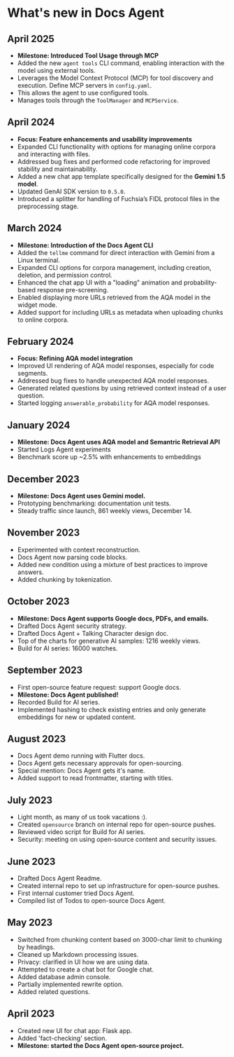 <!-- SPDX-License-Identifier: MPL-2.0 -->
# What's new in Docs Agent


## April 2025

* **Milestone: Introduced Tool Usage through MCP**
* Added the new `agent tools` CLI command, enabling interaction with the model
  using external tools.
* Leverages the Model Context Protocol (MCP) for tool discovery and execution.
  Define MCP servers in `config.yaml`.
* This allows the agent to use configured tools.
* Manages tools through the `ToolManager` and `MCPService`.

## April 2024

* **Focus: Feature enhancements and usability improvements**
* Expanded CLI functionality with options for managing online corpora and interacting with files.
* Addressed bug fixes and performed code refactoring for improved stability and maintainability.
* Added a new chat app template specifically designed for the **Gemini 1.5 model**.
* Updated GenAI SDK version to `0.5.0`.
* Introduced a splitter for handling of Fuchsia’s FIDL protocol files in the preprocessing stage.

## March 2024

* **Milestone: Introduction of the Docs Agent CLI**
* Added the `tellme` command for direct interaction with Gemini from a Linux terminal.
* Expanded CLI options for corpora management, including creation, deletion, and permission control.
* Enhanced the chat app UI with a "loading" animation and probability-based response pre-screening.
* Enabled displaying more URLs retrieved from the AQA model in the widget mode.
* Added support for including URLs as metadata when uploading chunks to online corpora.

## February 2024

* **Focus: Refining AQA model integration**
* Improved UI rendering of AQA model responses, especially for code segments.
* Addressed bug fixes to handle unexpected AQA model responses.
* Generated related questions by using retrieved context instead of a user question.
* Started logging `answerable_probability` for AQA model responses.

## January 2024

* **Milestone: Docs Agent uses AQA model and Semantric Retrieval API**
* Started Logs Agent experiments
* Benchmark score up ~2.5% with enhancements to embeddings

## December 2023

* **Milestone: Docs Agent uses Gemini model.**
* Prototyping benchmarking: documentation unit tests.
* Steady traffic since launch, 861 weekly views, December 14.

## November 2023

* Experimented with context reconstruction.
* Docs Agent now parsing code blocks.
* Added new condition using a mixture of best practices to improve answers.
* Added chunking by tokenization.

## October 2023

* **Milestone: Docs Agent supports Google docs, PDFs, and emails.**
* Drafted Docs Agent security strategy.
* Drafted Docs Agent + Talking Character design doc.
* Top of the charts for generative AI samples: 1216 weekly views.
* Build for AI series: 16000 watches.

## September 2023

* First open-source feature request: support Google docs.
* **Milestone: Docs Agent published!**
* Recorded Build for AI series.
* Implemented hashing to check existing entries and only generate embeddings for
  new or updated content.

## August 2023

* Docs Agent demo running with Flutter docs.
* Docs Agent gets necessary approvals for open-sourcing.
* Special mention: Docs Agent gets it's name.
* Added support to read frontmatter, starting with titles.

## July 2023

* Light month, as many of us took vacations :).
* Created `opensource` branch on internal repo for open-source pushes.
* Reviewed video script for Build for AI series.
* Security: meeting on using open-source content and security issues.

## June 2023

* Drafted Docs Agent Readme.
* Created internal repo to set up infrastructure for open-source pushes.
* First internal customer tried Docs Agent.
* Compiled list of Todos to open-source Docs Agent.

## May 2023

* Switched from chunking content based on 3000-char limit to chunking by
  headings.
* Cleaned up Markdown processing issues.
* Privacy: clarified in UI how we are using data.
* Attempted to create a chat bot for Google chat.
* Added database admin console.
* Partially implemented rewrite option.
* Added related questions.

## April 2023

* Created new UI for chat app: Flask app.
* Added 'fact-checking' section.
* **Milestone: started the Docs Agent open-source project.**

